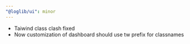 ```yaml
---
"@loglib/ui": minor
---
```


- Taiwind class clash fixed
- Now customization of dashboard should use tw prefix for classnames
